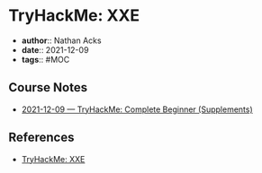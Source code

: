 # TryHackMe: XXE

* **author**:: Nathan Acks
* **date**:: 2021-12-09
* **tags**:: #MOC

## Course Notes

* [2021-12-09 — TryHackMe: Complete Beginner (Supplements)](../log/2021-12-09-tryhackme-complete-beginner-supplements.md)

## References

* [TryHackMe: XXE](https://tryhackme.com/room/xxe)
